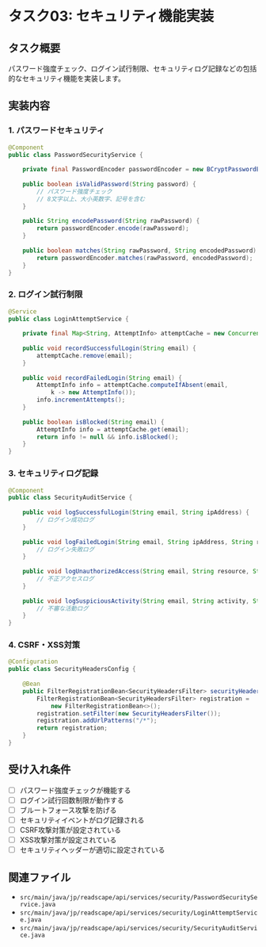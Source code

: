 # タスク03: セキュリティ機能実装

## タスク概要
パスワード強度チェック、ログイン試行制限、セキュリティログ記録などの包括的なセキュリティ機能を実装します。

## 実装内容

### 1. パスワードセキュリティ
```java
@Component
public class PasswordSecurityService {
    
    private final PasswordEncoder passwordEncoder = new BCryptPasswordEncoder();
    
    public boolean isValidPassword(String password) {
        // パスワード強度チェック
        // 8文字以上、大小英数字、記号を含む
    }
    
    public String encodePassword(String rawPassword) {
        return passwordEncoder.encode(rawPassword);
    }
    
    public boolean matches(String rawPassword, String encodedPassword) {
        return passwordEncoder.matches(rawPassword, encodedPassword);
    }
}
```

### 2. ログイン試行制限
```java
@Service
public class LoginAttemptService {
    
    private final Map<String, AttemptInfo> attemptCache = new ConcurrentHashMap<>();
    
    public void recordSuccessfulLogin(String email) {
        attemptCache.remove(email);
    }
    
    public void recordFailedLogin(String email) {
        AttemptInfo info = attemptCache.computeIfAbsent(email, 
            k -> new AttemptInfo());
        info.incrementAttempts();
    }
    
    public boolean isBlocked(String email) {
        AttemptInfo info = attemptCache.get(email);
        return info != null && info.isBlocked();
    }
}
```

### 3. セキュリティログ記録
```java
@Component
public class SecurityAuditService {
    
    public void logSuccessfulLogin(String email, String ipAddress) {
        // ログイン成功ログ
    }
    
    public void logFailedLogin(String email, String ipAddress, String reason) {
        // ログイン失敗ログ
    }
    
    public void logUnauthorizedAccess(String email, String resource, String ipAddress) {
        // 不正アクセスログ
    }
    
    public void logSuspiciousActivity(String email, String activity, String details) {
        // 不審な活動ログ
    }
}
```

### 4. CSRF・XSS対策
```java
@Configuration
public class SecurityHeadersConfig {
    
    @Bean
    public FilterRegistrationBean<SecurityHeadersFilter> securityHeadersFilter() {
        FilterRegistrationBean<SecurityHeadersFilter> registration = 
            new FilterRegistrationBean<>();
        registration.setFilter(new SecurityHeadersFilter());
        registration.addUrlPatterns("/*");
        return registration;
    }
}
```

## 受け入れ条件
- [ ] パスワード強度チェックが機能する
- [ ] ログイン試行回数制限が動作する
- [ ] ブルートフォース攻撃を防げる
- [ ] セキュリティイベントがログ記録される
- [ ] CSRF攻撃対策が設定されている
- [ ] XSS攻撃対策が設定されている
- [ ] セキュリティヘッダーが適切に設定されている

## 関連ファイル
- `src/main/java/jp/readscape/api/services/security/PasswordSecurityService.java`
- `src/main/java/jp/readscape/api/services/security/LoginAttemptService.java`
- `src/main/java/jp/readscape/api/services/security/SecurityAuditService.java`
